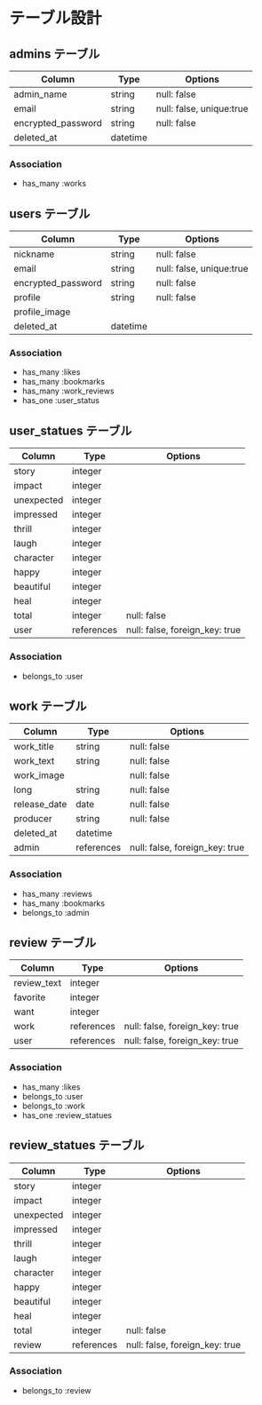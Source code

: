 # テーブル設計

## admins テーブル

| Column             | Type     | Options     |
| ------------------ | -------- | ----------- |
| admin_name         | string   | null: false |
| email              | string   | null: false, unique:true |
| encrypted_password | string   | null: false |
| deleted_at         | datetime |

### Association

- has_many :works


## users テーブル

| Column             | Type     | Options     |
| ------------------ | -------- | ----------- |
| nickname           | string   | null: false |
| email              | string   | null: false, unique:true |
| encrypted_password | string   | null: false |
| profile            | string   | null: false |
| profile_image      | 
| deleted_at         | datetime |

### Association

- has_many :likes
- has_many :bookmarks
- has_many :work_reviews
- has_one :user_status


## user_statues テーブル

| Column     | Type       | Options     |
| ---------- | ---------- | ----------- |
| story      | integer    |
| impact     | integer    |
| unexpected | integer    |
| impressed  | integer    |
| thrill     | integer    |
| laugh      | integer    |
| character  | integer    |
| happy      | integer    |
| beautiful  | integer    |
| heal       | integer    |
| total      | integer    | null: false |
| user       | references | null: false, foreign_key: true |

### Association

- belongs_to :user


## work テーブル

| Column       | Type       | Options     |
| ------------ | ---------- | ----------- |
| work_title   | string     | null: false |
| work_text    | string     | null: false |
| work_image   |            | null: false |
| long         | string     | null: false |
| release_date | date       | null: false |
| producer     | string     | null: false |
| deleted_at   | datetime   |
| admin        | references | null: false, foreign_key: true |

### Association

- has_many :reviews
- has_many :bookmarks
- belongs_to :admin


## review テーブル

| Column      | Type       | Options     |
| ----------  | ---------- | ----------- |
| review_text | integer    |
| favorite    | integer    |
| want        | integer    |
| work        | references | null: false, foreign_key: true |
| user        | references | null: false, foreign_key: true |

### Association

- has_many :likes
- belongs_to :user
- belongs_to :work
- has_one :review_statues


## review_statues テーブル

| Column     | Type       | Options     |
| ---------- | ---------- | ----------- |
| story      | integer    |
| impact     | integer    |
| unexpected | integer    |
| impressed  | integer    |
| thrill     | integer    |
| laugh      | integer    |
| character  | integer    |
| happy      | integer    |
| beautiful  | integer    |
| heal       | integer    |
| total      | integer    | null: false |
| review      | references | null: false, foreign_key: true |

### Association

- belongs_to :review